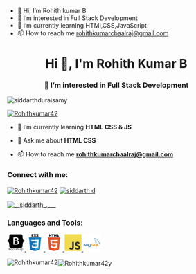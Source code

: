 - 👋 Hi, I’m Rohith kumar B
- 👀 I’m interested in  Full Stack Development
- 🌱 I’m currently learning HTMl,CSS,JavaScript
- 📫 How to reach me rohithkumarcbaalraj@gmail.com
<h1 align="center">Hi 👋, I'm Rohith Kumar B</h1>
<h3 align="center">👀 I’m interested in  Full Stack Development</h3>

<p align="left"> <img src="https://komarev.com/ghpvc/?username=siddarthduraisamy&label=Profile%20views&color=0e75b6&style=flat" alt="siddarthduraisamy" /> </p>

<p align="left"> <a href="https://twitter.com/Rohithkumar42" target="blank"><img src="https://img.shields.io/twitter/follow/Rohithkumar42?logo=twitter&style=for-the-badge" alt="Rohithkumar42" /></a> </p>

- 🌱 I’m currently learning **HTML CSS & JS**

- 💬 Ask me about **HTML CSS**

- 📫 How to reach me **rohithkumarcbaalraj@gmail.com**

<h3 align="left">Connect with me:</h3>
<p align="left">
<a href="https://twitter.com/Rohithkumar42" target="blank"><img align="center" src="https://raw.githubusercontent.com/rahuldkjain/github-profile-readme-generator/master/src/images/icons/Social/twitter.svg" alt="Rohithkumar42" height="30" width="40" /></a>
<a href="https://www.linkedin.com/in/rohithkumarbalraj/" target="blank"><img align="center" src="https://raw.githubusercontent.com/rahuldkjain/github-profile-readme-generator/master/src/images/icons/Social/linked-in-alt.svg" alt="siddarth d" height="30" width="40" /></a>

<a href="https://www.instagram.com/rohith_kumar_18/" target="blank"><img align="center" src="https://raw.githubusercontent.com/rahuldkjain/github-profile-readme-generator/master/src/images/icons/Social/instagram.svg" alt="__siddarth_.___" height="30" width="40" /></a>
</p>

<h3 align="left">Languages and Tools:</h3>
<p align="left"> <a href="https://getbootstrap.com" target="_blank" rel="noreferrer"> <img src="https://raw.githubusercontent.com/devicons/devicon/master/icons/bootstrap/bootstrap-plain-wordmark.svg" alt="bootstrap" width="40" height="40"/> </a> <a href="https://www.w3schools.com/css/" target="_blank" rel="noreferrer"> <img src="https://raw.githubusercontent.com/devicons/devicon/master/icons/css3/css3-original-wordmark.svg" alt="css3" width="40" height="40"/> </a> <a href="https://www.w3.org/html/" target="_blank" rel="noreferrer"> <img src="https://raw.githubusercontent.com/devicons/devicon/master/icons/html5/html5-original-wordmark.svg" alt="html5" width="40" height="40"/> </a> <a href="https://developer.mozilla.org/en-US/docs/Web/JavaScript" target="_blank" rel="noreferrer"> <img src="https://raw.githubusercontent.com/devicons/devicon/master/icons/javascript/javascript-original.svg" alt="javascript" width="40" height="40"/> </a> <a href="https://www.mysql.com/" target="_blank" rel="noreferrer"> <img src="https://raw.githubusercontent.com/devicons/devicon/master/icons/mysql/mysql-original-wordmark.svg" alt="mysql" width="40" height="40"/> </a> </p>

<p><img align="left" src="https://github-readme-stats.vercel.app/api/top-langs?username=Rohithkumar42&show_icons=true&locale=en&layout=compact" alt="Rohithkumar42" /></p>

<p><img align="center" src="https://github-readme-stats.vercel.app/api?username=Rohithkumar42&show_icons=true&locale=en" alt="Rohithkumar42y" /></p>


<!---
Rohith-kumar42/Rohith-kumar42 is a ✨ special ✨ repository because its `README.md` (this file) appears on your GitHub profile.
You can click the Preview link to take a look at your changes.
--->
